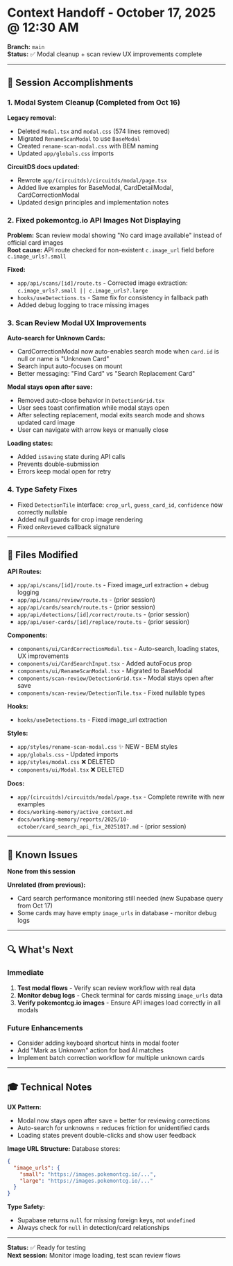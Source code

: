 # Context Handoff - October 17, 2025 @ 12:30 AM

**Branch:** `main`  
**Status:** ✅ Modal cleanup + scan review UX improvements complete

---

## 🎯 Session Accomplishments

### 1. Modal System Cleanup (Completed from Oct 16)
**Legacy removal:**
- Deleted `Modal.tsx` and `modal.css` (574 lines removed)
- Migrated `RenameScanModal` to use `BaseModal`
- Created `rename-scan-modal.css` with BEM naming
- Updated `app/globals.css` imports

**CircuitDS docs updated:**
- Rewrote `app/(circuitds)/circuitds/modal/page.tsx`
- Added live examples for BaseModal, CardDetailModal, CardCorrectionModal
- Updated design principles and implementation notes

### 2. Fixed pokemontcg.io API Images Not Displaying
**Problem:** Scan review modal showing "No card image available" instead of official card images  
**Root cause:** API route checked for non-existent `c.image_url` field before `c.image_urls?.small`

**Fixed:**
- `app/api/scans/[id]/route.ts` - Corrected image extraction: `c.image_urls?.small || c.image_urls?.large`
- `hooks/useDetections.ts` - Same fix for consistency in fallback path
- Added debug logging to trace missing images

### 3. Scan Review Modal UX Improvements
**Auto-search for Unknown Cards:**
- CardCorrectionModal now auto-enables search mode when `card.id` is null or name is "Unknown Card"
- Search input auto-focuses on mount
- Better messaging: "Find Card" vs "Search Replacement Card"

**Modal stays open after save:**
- Removed auto-close behavior in `DetectionGrid.tsx` 
- User sees toast confirmation while modal stays open
- After selecting replacement, modal exits search mode and shows updated card image
- User can navigate with arrow keys or manually close

**Loading states:**
- Added `isSaving` state during API calls
- Prevents double-submission
- Errors keep modal open for retry

### 4. Type Safety Fixes
- Fixed `DetectionTile` interface: `crop_url`, `guess_card_id`, `confidence` now correctly nullable
- Added null guards for crop image rendering
- Fixed `onReviewed` callback signature

---

## 📁 Files Modified

**API Routes:**
- `app/api/scans/[id]/route.ts` - Fixed image_url extraction + debug logging
- `app/api/scans/review/route.ts` - (prior session)
- `app/api/cards/search/route.ts` - (prior session)
- `app/api/detections/[id]/correct/route.ts` - (prior session)
- `app/api/user-cards/[id]/replace/route.ts` - (prior session)

**Components:**
- `components/ui/CardCorrectionModal.tsx` - Auto-search, loading states, UX improvements
- `components/ui/CardSearchInput.tsx` - Added autoFocus prop
- `components/ui/RenameScanModal.tsx` - Migrated to BaseModal
- `components/scan-review/DetectionGrid.tsx` - Modal stays open after save
- `components/scan-review/DetectionTile.tsx` - Fixed nullable types

**Hooks:**
- `hooks/useDetections.ts` - Fixed image_url extraction

**Styles:**
- `app/styles/rename-scan-modal.css` ✨ NEW - BEM styles
- `app/globals.css` - Updated imports
- `app/styles/modal.css` ❌ DELETED
- `components/ui/Modal.tsx` ❌ DELETED

**Docs:**
- `app/(circuitds)/circuitds/modal/page.tsx` - Complete rewrite with new examples
- `docs/working-memory/active_context.md`
- `docs/working-memory/reports/2025/10-october/card_search_api_fix_20251017.md` - (prior session)

---

## 🐛 Known Issues

**None from this session**

**Unrelated (from previous):**
- Card search performance monitoring still needed (new Supabase query from Oct 17)
- Some cards may have empty `image_urls` in database - monitor debug logs

---

## 🔍 What's Next

### Immediate
1. **Test modal flows** - Verify scan review workflow with real data
2. **Monitor debug logs** - Check terminal for cards missing `image_urls` data
3. **Verify pokemontcg.io images** - Ensure API images load correctly in all modals

### Future Enhancements
- Consider adding keyboard shortcut hints in modal footer
- Add "Mark as Unknown" action for bad AI matches
- Implement batch correction workflow for multiple unknown cards

---

## 🎓 Technical Notes

**UX Pattern:**
- Modal now stays open after save = better for reviewing corrections
- Auto-search for unknowns = reduces friction for unidentified cards
- Loading states prevent double-clicks and show user feedback

**Image URL Structure:**
Database stores:
```json
{
  "image_urls": {
    "small": "https://images.pokemontcg.io/...",
    "large": "https://images.pokemontcg.io/..."
  }
}
```

**Type Safety:**
- Supabase returns `null` for missing foreign keys, not `undefined`
- Always check for `null` in detection/card relationships

---

**Status:** ✅ Ready for testing  
**Next session:** Monitor image loading, test scan review flows

